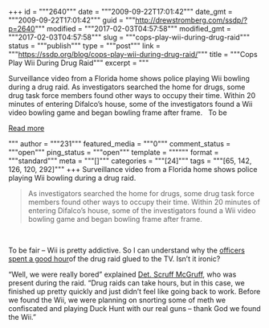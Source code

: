 +++
id = """2640"""
date = """2009-09-22T17:01:42"""
date_gmt = """2009-09-22T17:01:42"""
guid = """http://drewstromberg.com/ssdp/?p=2640"""
modified = """2017-02-03T04:57:58"""
modified_gmt = """2017-02-03T04:57:58"""
slug = """cops-play-wii-during-drug-raid"""
status = """publish"""
type = """post"""
link = """https://ssdp.org/blog/cops-play-wii-during-drug-raid/"""
title = """Cops Play Wii During Drug Raid"""
excerpt = """<p>Surveillance video from a Florida home shows police playing Wii bowling during a drug raid. As investigators searched the home for drugs, some drug task force members found other ways to occupy their time. Within 20 minutes of entering Difalco&#8217;s house, some of the investigators found a Wii video bowling game and began bowling frame after frame. &nbsp; To be</p>
<div class="h10"></div>
<p><a class="more-link2 flat" href="https://ssdp.org/blog/cops-play-wii-during-drug-raid/">Read more</a></p>
"""
author = """231"""
featured_media = """0"""
comment_status = """open"""
ping_status = """open"""
template = """"""
format = """standard"""
meta = """[]"""
categories = """[24]"""
tags = """[65, 142, 126, 120, 292]"""
+++
Surveillance video from a Florida home shows police playing Wii bowling during a drug raid.
<blockquote>As investigators searched the home for drugs, some drug task force members found other ways to occupy their time. Within 20 minutes of entering Difalco&#8217;s house, some of the investigators found a Wii video bowling game and began bowling frame after frame.</blockquote>
&nbsp;

To be fair &#8211; Wii is pretty addictive. So I can understand why the <a href="http://www2.tbo.com/content/2009/sep/21/undercover-drug-investigators-embarrass-polk-sheri/news-breaking/">officers spent a good hour</a>of the drug raid glued to the TV. Isn&#8217;t it ironic?

&#8220;Well, we were really bored&#8221; explained <a href="http://www.mcgruff.org/">Det. Scruff McGruff</a>, who was present during the raid. &#8220;Drug raids can take hours, but in this case, we finished up pretty quickly and just didn&#8217;t feel like going back to work. Before we found the Wii, we were planning on snorting some of meth we confiscated and playing Duck Hunt with our real guns &#8211; thank God we found the Wii.&#8221;
